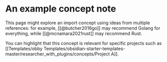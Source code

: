 # An example concept note

This page might explore an import concept using ideas from multiple references: for example, [[@butcher2016go]] may recommend Golang for everything, while [[@mcnamara2021rust]] may recommend Rust.

You can highlight that this concept is relevant for specific projects such as [[Templates/obby Templates/obsidian-starter-templates-master/researcher_with_plugins/concepts/Project A]].